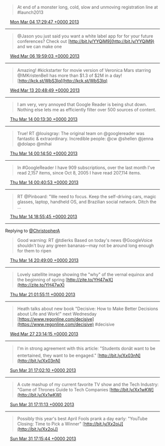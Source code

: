 > At end of a monster long, cold, slow and unmoving registration line at #launch2013

<img src="../../media/tweet.ico" width="12" /> [Mon Mar 04 17:29:47 +0000 2013](https://twitter.com/ChristopherA/status/308630364522418177)

----

> @Jason you just said you want a white label app for for your future conferences? Check out [http://bit.ly/YYQiM9](http://bit.ly/YYQiM9) and we can make one

<img src="../../media/tweet.ico" width="12" /> [Wed Mar 06 19:59:03 +0000 2013](https://twitter.com/ChristopherA/status/309392705652404224)

----

> Amazing! #kickstarter for movie version of Veronica Mars starring @IMKristenBell has more than $1.3 of $2M in a day! [http://kck.st/WbS3Iq](http://kck.st/WbS3Iq)

<img src="../../media/tweet.ico" width="12" /> [Wed Mar 13 20:48:49 +0000 2013](https://twitter.com/ChristopherA/status/311941942307078144)

----

> I am very, very annoyed that Google Reader is being shut down. Nothing else lets me as efficiently filter over 500 sources of content.

<img src="../../media/tweet.ico" width="12" /> [Thu Mar 14 00:13:30 +0000 2013](https://twitter.com/ChristopherA/status/311993452596445185)

----

> True! RT @louisgray: The original team on @googlereader was fantastic &amp; extraordinary. Incredible people: @cw @shellen @jenna @dolapo @mihai

<img src="../../media/tweet.ico" width="12" /> [Thu Mar 14 00:14:50 +0000 2013](https://twitter.com/ChristopherA/status/311993787624853504)

----

> In #GoogleReader I have 909 subscriptions, over the last month I’ve read 2,157 items, since Oct 8, 2005 I have read 207,114 items.

<img src="../../media/tweet.ico" width="12" /> [Thu Mar 14 00:40:53 +0000 2013](https://twitter.com/ChristopherA/status/312000345456910337)

----

> RT @Pinboard: "We need to focus. Keep the self-driving cars, magic glasses, laptop, handheld OS, and Brazilian social network. Ditch the ...

<img src="../../media/tweet.ico" width="12" /> [Thu Mar 14 18:55:45 +0000 2013](https://twitter.com/ChristopherA/status/312275877713027072)

----

Replying to [@ChristopherA](https://twitter.com/tdierks/status/312038936270761985)

> Good warning: RT @tdierks Based on today's news @GoogleVoice shouldn't buy any green bananas—may not be around long enough for them to ripen

<img src="../../media/tweet.ico" width="12" /> [Thu Mar 14 20:49:00 +0000 2013](https://twitter.com/ChristopherA/status/312304379124400129)

----

> Lovely satellite image showing the "why" of the vernal equinox and the beginning of spring [http://zite.to/YH47wX](http://zite.to/YH47wX)

<img src="../../media/tweet.ico" width="12" /> [Thu Mar 21 01:55:11 +0000 2013](https://twitter.com/ChristopherA/status/314555759436365827)

----

> Heath talks about new book "Decisive: How to Make Better Decisions about Life and Work!" next Wednesday [https://www.regonline.com/decisive](https://www.regonline.com/decisive) #decisive

<img src="../../media/tweet.ico" width="12" /> [Wed Mar 27 23:14:15 +0000 2013](https://twitter.com/ChristopherA/status/317051974107402240)

----

> I'm in strong agreement with this article: "Students donât want to be entertained, they want to be engaged." [http://bit.ly/Xx03nN](http://bit.ly/Xx03nN)

<img src="../../media/tweet.ico" width="12" /> [Sun Mar 31 17:02:10 +0000 2013](https://twitter.com/ChristopherA/status/318407886780915715)

----

> A cute mashup of my current favorite TV show and the Tech Industry: "Game of Thrones Guide to Tech Companies [http://bit.ly/Xx1wKW](http://bit.ly/Xx1wKW)

<img src="../../media/tweet.ico" width="12" /> [Sun Mar 31 17:11:13 +0000 2013](https://twitter.com/ChristopherA/status/318410161855287296)

----

> Possibly this year's best April Fools prank a day early: "YouTube Closing: Time to Pick a Winner" [http://bit.ly/Xx2oiJ](http://bit.ly/Xx2oiJ)

<img src="../../media/tweet.ico" width="12" /> [Sun Mar 31 17:15:44 +0000 2013](https://twitter.com/ChristopherA/status/318411301674184704)